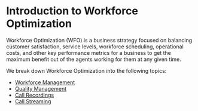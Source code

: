# Introduction to Workforce Optimization

Workforce Optimization (WFO) is a business strategy focused on balancing customer satisfaction, service levels, workforce scheduling, operational costs, and other key performance metrics for a business to get the maximum benefit out of the agents working for them at any given time.

We break down Workforce Optimization into the following topics:

* [Workforce Management](../notifications/wfm/configure-wfm)
* [Quality Management](./qm)
* [Call Recordings](./call-recording)
* [Call Streaming](./call-streaming/getting-started)
